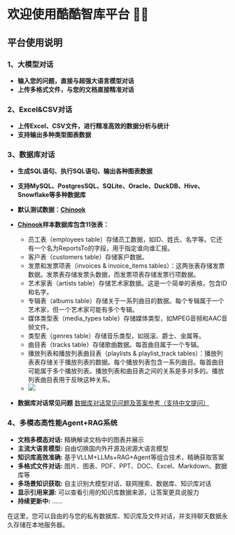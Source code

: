# 欢迎使用酷酷智库平台 🚀🤖

## 平台使用说明

### 1、大模型对话

- **输入您的问题，直接与超强大语言模型对话**
- **上传多格式文件，与您的文档直接精准对话**

### 2、Excel&CSV对话

- **上传Excel、CSV文件，进行精准高效的数据分析与统计**
- **支持输出多种类型图表数据**

### 3、数据库对话

- **生成SQL语句、执行SQL语句、输出各种图表数据**
- **支持MySQL、PostgresSQL、SQLite、Oracle、DuckDB、Hive、Snowflake等多种数据库**
- **默认测试数据：[Chinook](https://github.com/lerocha/chinook-database/)**
- **[Chinook](https://github.com/lerocha/chinook-database/)样本数据库包含11张表：**
    * 员工表（employees table）存储员工数据，如ID、姓氏、名字等。它还有一个名为ReportsTo的字段，用于指定谁向谁汇报。
    * 客户表（customers table）存储客户数据。
    * 发票和发票项表（invoices & invoice_items tables）：这两张表存储发票数据。发票表存储发票头数据，而发票项表存储发票行项数据。
    * 艺术家表（artists table）存储艺术家数据。这是一个简单的表格，包含ID和名字。
    * 专辑表（albums table）存储关于一系列曲目的数据。每个专辑属于一个艺术家，但一个艺术家可能有多个专辑。
    * 媒体类型表（media_types table）存储媒体类型，如MPEG音频和AAC音频文件。
    * 类型表（genres table）存储音乐类型，如摇滚、爵士、金属等。
    * 曲目表（tracks table）存储歌曲数据。每首曲目属于一个专辑。
    * 播放列表和播放列表曲目表（playlists & playlist_track
      tables）：播放列表表存储关于播放列表的数据。每个播放列表包含一系列曲目。每首曲目可能属于多个播放列表。播放列表和曲目表之间的关系是多对多的。播放列表曲目表用于反映这种关系。
    * ![](/public/chinook-schema.png)

- **数据库对话常见问题**
  [数据库对话常见问题及答案参考（支持中文提问）](https://m-soro.github.io/Business-Analytics/SQL-for-Data-Analysis/L4-Project-Query-Music-Store/)

### 4、多模态高性能Agent+RAG系统

- **文档多模态对话:** 精确解读文档中的图表并展示
- **主流大语言模型:** 自由切换国内外开源及闭源大语言模型
- **知识库高效准确:** 基于VLLM+LLMs+RAG+Agent等组合技术，精确获取答案
- **多格式文件对话:** 图片、图表、PDF、PPT、DOC、Excel、Markdown、数据库等
- **多场景知识获取:** 自主识别大模型对话、联网搜索、数据库、知识库对话
- **显示引用来源:** 可以查看引用的知识库数据来源，让答案更具说服力
- **持续更新中:** ......

在这里，您可以自由的与您的私有数据库、知识库及文件对话，并支持聊天数据永久存储在本地服务器。